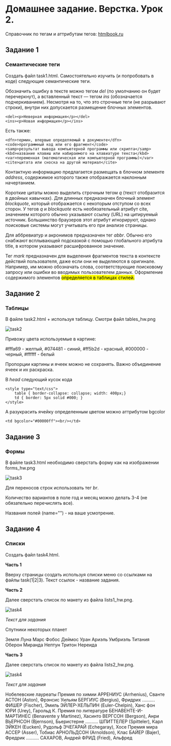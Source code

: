 # Домашнее задание. Верстка. Урок 2.

Справочник по тегам и аттрибутам тегов: [htmlbook.ru](http://htmlbook.ru/html)

## Задание 1
### Семантические теги 
Создать файл task1.html.
Самостоятельно изучить (и попробовать в коде) следующие семантические теги.

Обозначить ошибку в тексте можно тегом *del* (по умолчанию он будет перечеркнут), а вставленный текст — тегом *ins* (обозначается подчеркиванием). Несмотря на то, что это строчные теги (не разрывают строки), внутри них допускается размещение блочных элементов.

    <del><p>Неверная информация</p></del>
    <ins><p>Новая информация</p></ins>

Есть также:

    <dfn>термин, впервые определяемый в документе</dfn>
    <code>программный код или его фрагмент</code>
    <samp>результат вывода компьютерной программы или скрипта</samp>
    <kbd>название клавиш или набираемого на клавиатуре текста</kbd>
    <var>переменная (математическая или компьютерной программы)</var>
    <cite>цитата или сноска на другой материал</cite>

Контактную информацию предлагается размещать в блочном элементе *address*, содержимое которого также отображается наклонным начертанием.

Короткие цитаты можно выделить строчным тегом *q* (текст отобразится в двойных кавычках). Для длинных предназначен блочный элемент *blockquote*, который отображается с некоторым отступом со всех сторон. 
У тегов *q* и *blockquote* есть необязательный атрибут cite, значением которого обычно указывают ссылку (URL) на цитируемый источник. Большинство браузеров этот атрибут игнорируют, однако поисковые системы могут учитывать его при анализе страницы.

Для аббревиатур и акронимов предназначен тег *abbr*. Обычно его снабжают всплывающей подсказкой с помощью глобального атрибута title, в котором указывают расшифрованное значение.

Тег *mark* предназначен для выделения фрагментов текста в контексте действий пользователя, даже если они не выделяются в оригинале. Например, им можно обозначать слова, соответствующие поисковому запросу или ошибки во вводимых пользователем данных. 
Оформление содержимого элементов <mark> определяется в таблицах стилей.

## Задание 2
### Таблицы
В файле task2.html + используя таблицу.
Смотри файл tables_hw.png

![task2](https://raw.githubusercontent.com/puzankov/markup_hw/master/lesson2/tables_hw.png)
 
Привожу цвета используемые в картине:

\#fffa69 - желтый,
\#074481 - синий,
\#ff5b2d - красный,
\#000000 - черный,
\#ffffff - белый

Пропорции картины и ячеек можно не сохранять. Важно объединение ячеек и их раскраска.

В *head* следующий кусок кода

    <style type="text/css">
        table { border-collapse: collapse; width: 400px;}
        td { border: 5px solid #000; }
    </style>
    
А разукрасить ячейку определенным цветом можно аттрибутом bgcolor

    <td bgcolor="#00000ff"><br/></td>

## Задание 3
### Формы
В файле task3.html необходимо сверстать форму как на изображении forms_hw.png

![task3](https://raw.githubusercontent.com/puzankov/markup_hw/master/lesson2/forms_hw.png)

Для переносов строк использовать тег *br*.

Количество вариантов в поле год и месяц можно делать 3-4 (не обязательно перечислять все).

Названия полей (name="") - на ваше усмотрение.

## Задание 4
### Списки
Создать файл task4.html.

**Часть 1**

Вверху страницы создать используя списки меню со ссылками на файлы task(1|2|3). Текст ссылок - название задания.

**Часть 2**

Далее сверстать список по макету из файла lists1_hw.png.

![task4](https://raw.githubusercontent.com/puzankov/markup_hw/master/lesson2/lists1_hw.png)

*Текст для задания*

Спутники некоторых планет

Земля
Луна
Mapc
Фобос
Деймос
Уран
Ариэль
Умбриэль
Титания
Оберон
Миранда
Нептун
Тритон
Нереида

**Часть 3**

Далее сверстать список по макету из файла lists2_hw.png.

![task4](https://raw.githubusercontent.com/puzankov/markup_hw/master/lesson2/lists2_hw.png)

*Текст для задания*

Hoбeлeвcкиe лауреаты
Премия по химии
АРРЕНИУС (Arrhenius), Сванте
ACTOH (Aston), Фрэнсис Уильям
БЕРГИУС (Bergius), Фридрих 
..........
ФИШЕР (Fischer), Эмиль
ЭЙЛЕР-ХЕЛЬПИН (Euler-Chelpin), Ханс фон
ЮРИ (Urey), Гарольд К.
Премия по литературе
БЕНАВЕНТЕ-И-МАРТИНЕС (Benavente у Martinez), Хасинто
BEPГCOH (Bergson), Анри
BЬEPHCOH (Bjernson), Бьеристерне 
..........
ШПИTTEЛEP (Spitteler), Карл
ЭЙKEH (Eucken), Рудольф
ЭЧЕГАРАЙ (Echegaray), Xoce
Премия мира
ACCEP (Asser), Тобиас
APHOЛЬДCOH (Arnoldson), Клас
БAЙEP (Bajer), Фредрик 
..........
САХАРОВ, Андрей
ФPИД (Fried), Альфред
